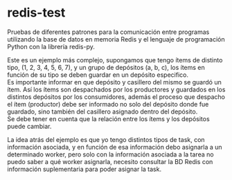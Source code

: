 # redis-test
Pruebas de diferentes patrones para la comunicación entre programas utilizando la base de datos en memoria Redis y el lenguaje de programación Python con la librería redis-py.

Este es un ejemplo más complejo, supongamos que tengo ítems de distinto tipo, (1, 2, 3, 4, 5, 6, 7), y un grupo de depósitos (a, b, c), los ítems en función de su tipo se deben guardar en un depósito especifico.  
Es importante informar en que depósito y casillero del mismo se guardó un ítem. Así los ítems son despachados por los productores y guardados en los distintos depósitos por los consumidores, además el proceso que despacho el ítem (productor) debe ser informado no solo del depósito donde fue guardado, sino también del casillero asignado dentro del depósito.  
Se debe tener en cuenta que la relación entre los ítems y los depósitos puede cambiar.  

La idea atrás del ejemplo es que yo tengo distintos tipos de task, con información asociada, y en función de esa información debo asignarla a un determinado worker, pero solo con la información asociada a la tarea no puedo saber a qué worker asignarla, necesito consultar la BD Redis con información suplementaria para poder asignar la task.  
